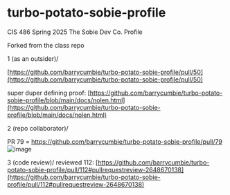 # turbo-potato-sobie-profile
CIS 486 Spring 2025 The Sobie Dev Co. Profile 

Forked from the class repo

1 (as an outsider)/

[https://github.com/barrycumbie/turbo-potato-sobie-profile/pull/50](https://github.com/barrycumbie/turbo-potato-sobie-profile/pull/50)

super duper defining proof: 
[https://github.com/barrycumbie/turbo-potato-sobie-profile/blob/main/docs/nolen.html](https://github.com/barrycumbie/turbo-potato-sobie-profile/blob/main/docs/nolen.html)

2 (repo collaborator)/

PR 79 = https://github.com/barrycumbie/turbo-potato-sobie-profile/pull/79
![image](https://github.com/user-attachments/assets/556007ee-2807-46cc-b86c-0fd410d6c0b9)


3 (code review)/
reviewed 112: [https://github.com/barrycumbie/turbo-potato-sobie-profile/pull/112#pullrequestreview-2648670138](https://github.com/barrycumbie/turbo-potato-sobie-profile/pull/112#pullrequestreview-2648670138)
